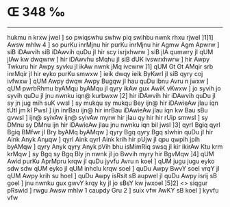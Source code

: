 # Œ 348 ‰
---
hukmu n krxw jweI ] so pwiqswhu swhw piq swihbu nwnk rhxu rjweI
]1]1] Awsw mhlw 4 ] so purKu inrMjnu hir purKu inrMjnu hir Agmw
Agm Apwrw ] siB iDAwvih siB iDAwvih quDu jI hir scy isrjxhwrw ]
siB jIA qumwry jI qUM jIAw kw dwqwrw ] hir iDAwvhu sMqhu jI siB dUK
ivswrxhwrw ] hir Awpy Twkuru hir Awpy syvku jI ikAw nwnk jMq ivcwrw
]1] qUM Gt Gt AMqir srb inrMqir jI hir eyko purKu smwxw ] ieik dwqy
ieik ByKwrI jI siB qyry coj ivfwxw ] qUM Awpy dwqw Awpy Bugqw jI hau quDu
ibnu Avru n jwxw ] qUM pwrbRhmu byAMqu byAMqu jI qyry ikAw gux AwiK vKwxw
] jo syvih jo syvih quDu jI jnu nwnku iqn@ kurbwxw ]2] hir iDAwvih hir
iDAwvih quDu jI sy jn jug mih suK vwsI ] sy mukqu sy mukqu Bey ijn@ hir
iDAwieAw jIau iqn tUtI jm kI PwsI ] ijn inrBau ijn@ hir inrBau
iDAwieAw jIau iqn kw Bau sBu gvwsI ] ijn@ syivAw ijn@ syivAw myrw hir
jIau qy hir hir rUip smwsI ] sy DMnu sy DMnu ijn hir iDAwieAw jIau jnu
nwnku iqn bil jwsI ]3] qyrI Bgiq qyrI Bgiq BMfwr jI Bry byAMq byAMqw
] qyry Bgq qyry Bgq slwhin quDu jI hir Aink Anyk Anµqw ] qyrI
Aink qyrI Aink krih hir pUjw jI qpu qwpih jpih byAMqw ] qyry Anyk
qyry Anyk pVih bhu isMimRiq swsq jI kir ikirAw Ktu krm krMqw ] sy
Bgq sy Bgq Bly jn nwnk jI jo Bwvih myry hir BgvMqw ]4] qUM Awid
purKu AprMpru krqw jI quDu jyvfu Avru n koeI ] qUM jugu jugu eyko sdw sdw
qUM eyko jI qUM inhclu krqw soeI ] quDu Awpy BwvY soeI vrqY jI qUM Awpy krih
su hoeI ] quDu Awpy isRsit sB aupweI jI quDu Awpy isrij sB goeI ] jnu
nwnku gux gwvY krqy ky jI jo sBsY kw jwxoeI ]5]2]
<> siqgur pRswid ] rwgu Awsw mhlw 1 caupdy Gru 2 ] suix vfw AwKY
sB koeI ] kyvfu vfw
####
